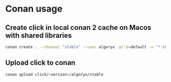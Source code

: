 # Conan usage

## Create click in local conan 2 cache on Macos with shared libraries

```bash
conan create . --channel "stable" --user algoryx -pr:b=default -o "*:shared=True" -s build_type=Release -s os.version=11.0
```

## Upload click to conan

```bash
conan upload click/<version>/algoryx/stable
```
